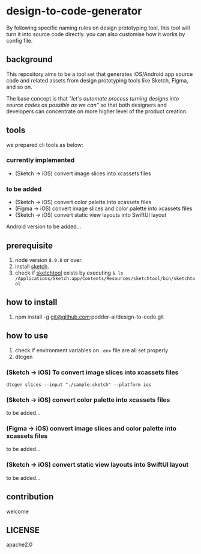 # design-to-code-generator

By following specific naming rules on design prototyping tool, this tool will turn it into source code directly. you can also customise how it works by config file.

## background

This repository aims to be a tool set that generates iOS/Android app source code and related assets from design prototyping tools like Sketch, Figma, and so on.

The base concept is that _"let's automate process turning designs into source codes as possible as we can"_ so that both designers and developers can concentrate on more higher level of the product creation.

## tools

we prepared cli tools as below:

### currently implemented

- (Sketch -> iOS) convert image slices into xcassets files

### to be added

- (Sketch -> iOS) convert color palette into xcassets files
- (Figma -> iOS) convert image slices and color palette into xcassets files
- (Sketch -> iOS) convert static view layouts into SwiftUI layout

Android version to be added...

## prerequisite

1. node version `8.9.0` or over.
2. install [sketch](https://www.sketchapp.com/).
3. check if [sketchtool](https://developer.sketchapp.com/guides/sketchtool/) exists by executing `$ ls /Applications/Sketch.app/Contents/Resources/sketchtool/bin/sketchtool`

## how to install

1. npm install -g git@github.com:podder-ai/design-to-code.git

## how to use

1. check if environment variables on `.env` file are all set properly
2. dtcgen <command> <options>

### (Sketch -> iOS) To convert image slices into xcassets files

`dtcgen slices --input "./sample.sketch" --platform ios`

### (Sketch -> iOS) convert color palette into xcassets files

to be added...

### (Figma -> iOS) convert image slices and color palette into xcassets files

to be added...

### (Sketch -> iOS) convert static view layouts into SwiftUI layout

to be added...

## contribution

welcome

## LICENSE

apache2.0
